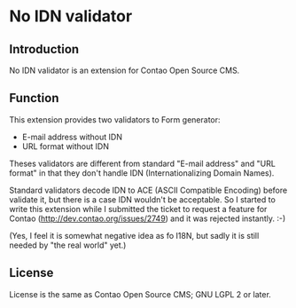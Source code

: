 # No IDN validator

## Introduction

No IDN validator is an extension for Contao Open Source CMS.


## Function

This extension provides two validators to Form generator:

* E-mail address without IDN
* URL format without IDN

Theses validators are different from standard "E-mail address" and "URL
format" in that they don't handle IDN (Internationalizing Domain Names).

Standard validators decode IDN to ACE (ASCII Compatible Encoding) before
validate it, but there is a case IDN wouldn't be acceptable.  So I started
to write this extension while I submitted the ticket to request a feature
for Contao (http://dev.contao.org/issues/2749) and it was rejected
instantly.  :-)

(Yes, I feel it is somewhat negative idea as fo I18N, but sadly it is
still needed by "the real world" yet.)

## License

License is the same as Contao Open Source CMS; GNU LGPL 2 or later.
